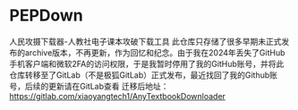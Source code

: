 # PEPDown
人民攻摄下载器-人教社电子课本攻破下载工具
此仓库只存储了很多早期未正式发布的archive版本，不再更新，作为回忆和纪念。由于我在2024年丢失了GitHub手机客户端和微软2FA的访问权限，于是我暂时停用了我的GitHub账号，并将此仓库转移至了GitLab（不是极狐GitLab）正式发布，最近找回了我的Github账号，后续的更新请在GitLab查看
迁移后地址：https://gitlab.com/xiaoyangtech1/AnyTextbookDownloader